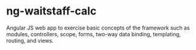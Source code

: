 # ng-waitstaff-calc

Angular JS web app to exercise basic concepts of the framework such as modules, controllers, scope, forms, two-way data binding, templating, routing, and views.
